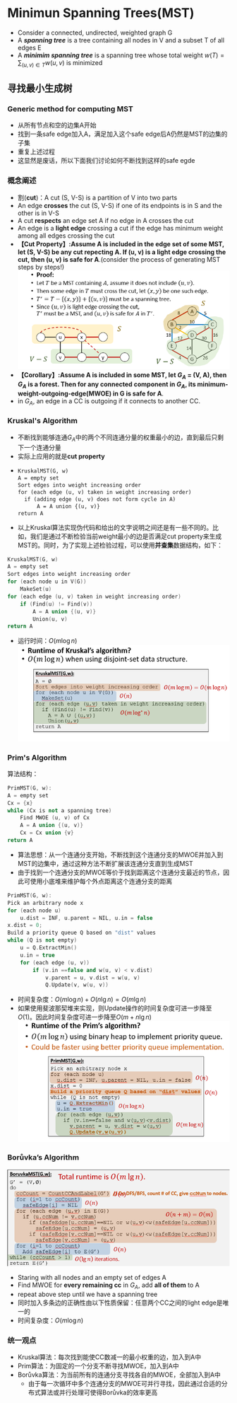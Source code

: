 # Minimun Spanning Trees(MST)
+ Consider a connected, undirected, weighted graph G
+ A ***spanning tree*** is a tree containing all nodes in V and a subset T of all edges E
+ A ***minimim spanning tree*** is a spanning tree whose total weight $w(T)=\sum_{(u, v)\in T}w(u, v)$ is minimized

## 寻找最小生成树
### Generic method for computing MST
+ 从所有节点和空的边集A开始
+ 找到一条safe edge加入A，满足加入这个safe edge后A仍然是MST的边集的子集
+ 重复上述过程
+ 这显然是废话，所以下面我们讨论如何不断找到这样的safe egde

### 概念阐述
+ 割(**cut**)：A cut (S, V-S) is a partition of V into two parts
+ An edge **crosses** the cut (S, V-S) if one of its endpoints is in S and the other is in V-S
+ A cut **respects** an edge set A if no edge in A crosses the cut
+ An edge is a **light edge** crossing a cut if the edge has minimum weight among all edges crossing the cut
+ **【Cut Property】:Assume A is included in the edge set of some MST, let (S, V-S) be any cut repecting A. If (u, v) is a light edge crossing the cut, then (u, v) is safe for A**.(consider the process of generating MST steps by steps!)  
  ![](img/2019-11-21-11-56-29.png)
+ **【Corollary】:Assume A is included in some MST, let $G_A$ = (V, A), then $G_A$ is a forest. Then for any connected component in $G_A$, its minimum-weight-outgoing-edge(MWOE) in G is safe for A**.
+ in $G_A$, an edge in a CC is outgoing if it connects to another CC.

### Kruskal's Algorithm
+ 不断找到能够连通$G_A$中的两个不同连通分量的权重最小的边，直到最后只剩下一个连通分量
+ 实际上应用的就是**cut property**
+ ```
  KruskalMST(G, w)
  A = empty set
  Sort edges into weight increasing order
  for (each edge (u, v) taken in weight increasing order)
    if (adding edge (u, v) does not form cycle in A)
        A = A union {(u, v)}
  return A
  ```
+ 以上Kruskal算法实现伪代码和给出的文字说明之间还是有一些不同的。比如，我们是通过不断检验当前weight最小的边是否满足cut property来生成MST的。同时，为了实现上述检验过程，可以使用**并查集**数据结构，如下：
```c++
KruskalMST(G, w)
A = empty set
Sort edges into weight increasing order
for (each node u in V(G))
    MakeSet(u)
for (each edge (u, v) taken in weight increasing order)
    if (Find(u) != Find(v))
        A = A union {(u, v)}
        Union(u, v)
return A
```
+ 运行时间：$O(m\log n)$  
  ![](img/2019-11-21-12-08-41.png)

### Prim's Algorithm
算法结构：
```c++
PrimMST(G, w):
A = empty set
Cx = {x}
while (Cx is not a spanning tree)
    Find MWOE (u, v) of Cx
    A = A union {(u, v)}
    Cx = Cx union {v}
return A
``` 
+ 算法思想：从一个连通分支开始，不断找到这个连通分支的MWOE并加入到MST的边集中，通过这种方法不断扩展该连通分支直到生成MST
+ 由于找到一个连通分支的MWOE等价于找到距离这个连通分支最近的节点，因此可使用小底堆来维护每个外点距离这个连通分支的距离
```c++
PrimMST(G, w):
Pick an arbitrary node x
for (each node u)
    u.dist = INF, u.parent = NIL, u.in = false
x.dist = 0;
Build a priority queue Q based on "dist" values
while (Q is not empty)
    u = Q.ExtractMin()
    u.in = true
    for (each edge (u, v))
        if (v.in ==false and w(u, v) < v.dist)
            v.parent = u, v.dist = w(u, v)
            Q.Update(v, w(u, v))
```
+ 时间复杂度：$O(m\log n)+O(n\lg n)=O(m\lg n)$
+ 如果使用斐波那契堆来实现，则Update操作的时间复杂度可进一步降至$O(1)$。因此时间复杂度可进一步降至$O(m+n\lg n)$  
  ![](img/2019-11-21-12-41-44.png)

### Borůvka’s Algorithm
![](img/2019-11-21-12-44-55.png)
+ Staring with all nodes and an empty set of edges A
+ Find MWOE for **every remaining cc** in $G_A$, add **all of them** to A
+ repeat above step until we have a spanning tree
+ 同时加入多条边的正确性由以下性质保留：任意两个CC之间的light edge是唯一的
+ 时间复杂度：$O(m\log n)$

### 统一观点
+ Kruskal算法：每次找到能使CC数减一的最小权重的边，加入到A中
+ Prim算法：为固定的一个分支不断寻找MWOE，加入到A中
+ Borůvka算法：为当前所有的连通分支寻找各自的MWOE，全部加入到A中
  + 由于每一次循环中多个连通分支的MWOE可并行寻找，因此通过合适的分布式算法或并行处理可使得Borůvka的效率更高   


